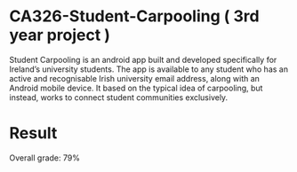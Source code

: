 # CA326-Student-Carpooling ( 3rd year project )

Student Carpooling is an android app built and developed specifically for Ireland’s university students. The app is available to any student who has an active and recognisable Irish university email address, along with an Android mobile device. It based on the typical idea of carpooling, but instead, works to connect student communities exclusively. 

# Result

Overall grade: 79%
